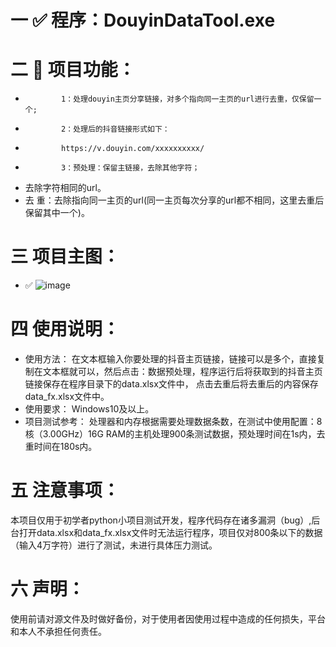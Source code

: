

# 一 ✅ 程序：DouyinDataTool.exe

# 二 📝 项目功能：
*             1：处理douyin主页分享链接，对多个指向同一主页的url进行去重，仅保留一个;
*             2：处理后的抖音链接形式如下：
*             https://v.douyin.com/xxxxxxxxxx/
*             3：预处理：保留主链接，去除其他字符；
* 去除字符相同的url。
* 去 重：去除指向同一主页的url(同一主页每次分享的url都不相同，这里去重后保留其中一个)。
            

# 三  项目主图：

* ✅ ![image](https://github.com/user-attachments/assets/444d180d-703f-4685-a2ba-6c3fa8668f3e)

# 四  使用说明：
* 使用方法：
在文本框输入你要处理的抖音主页链接，链接可以是多个，直接复制在文本框就可以，然后点击：数据预处理，程序运行后将获取到的抖音主页链接保存在程序目录下的data.xlsx文件中，
点击去重后将去重后的内容保存data_fx.xlsx文件中。
* 使用要求：
  Windows10及以上。
* 项目测试参考：
  处理器和内存根据需要处理数据条数，在测试中使用配置：8核（3.00GHz）16G RAM的主机处理900条测试数据，预处理时间在1s内，去重时间在180s内。


# 五  注意事项：
本项目仅用于初学者python小项目测试开发，程序代码存在诸多漏洞（bug）,后台打开data.xlsx和data_fx.xlsx文件时无法运行程序，项目仅对800条以下的数据（输入4万字符）进行了测试，未进行具体压力测试。
# 六  声明：
使用前请对源文件及时做好备份，对于使用者因使用过程中造成的任何损失，平台和本人不承担任何责任。



